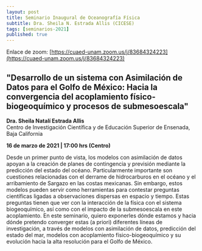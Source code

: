 ```yaml
---
layout: post
title: Seminario Inaugural de Oceanografía Física
subtitle: Dra. Sheila N. Estrada Allis (CICESE)
tags: [seminarios-2021]
published: true
---
```

Enlace de zoom: [https://cuaed-unam.zoom.us/j/83684324223](https://cuaed-unam.zoom.us/j/83684324223)

## "Desarrollo de un sistema con Asimilación de Datos para el Golfo de México: Hacia la convergencia del acoplamiento físico-biogeoquímico y procesos de submesoescala"

**Dra. Sheila Natalí Estrada Allis**<br>
Centro de Investigación Científica y de Educación Superior de Ensenada, Baja California 

**16 de marzo de 2021 \| 17:00 hrs (Centro)**

Desde un primer punto de vista, los modelos con asimilación de datos apoyan a la creación de planes de contingencia
 y previsión mediante la predicción del estado del océano. Particularmente importante son cuestiones 
relacionadas con el derrame de hidrocarburos en el océano y el arribamiento de Sargazo en las costas mexicanas. 
Sin embargo, estos modelos pueden servir como herramientas para contestar preguntas científicas 
ligadas a observaciones dispersas en espacio y tiempo. Estas preguntas tienen que ver con la interacción 
de la física con el sistema biogeoquímico, así como con el impacto de la submesoescala en este acoplamiento. 
En este seminario, quiero exponerles dónde estamos y hacia 
dónde pretendo converger estas (a priori) diferentes líneas de investigación, 
a través de modelos con asimilación de datos, predicción del estado del mar, modelos con acoplamiento 
físico-biogeoquímico y su evolución hacia la alta resolución para el Golfo de México. 

